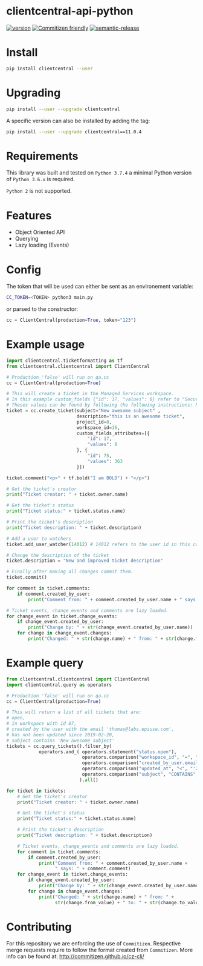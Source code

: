 # clientcentral-api-python
[![version](https://img.shields.io11.1.2-green.svg)]()
[![Commitizen friendly](https://img.shields.io/badge/commitizen-friendly-brightgreen.svg)](http://commitizen.github.io/cz-cli/)
[![semantic-release](https://img.shields.io/badge/%20%20%F0%9F%93%A6%F0%9F%9A%80-semantic--release-e10079.svg)](https://github.com/semantic-release/semantic-release)

# Install
```bash
pip install clientcentral --user
```
# Upgrading
```bash
pip install --user --upgrade clientcentral
```

A specific version can also be installed by adding the tag:
```bash
pip install --user --upgrade clientcentral==11.0.4
```

# Requirements
This library was built and tested on `Python 3.7.4` a minimal Python version of `Python 3.6.x` is required.

`Python 2` is not supported.

# Features
- Object Oriented API
- Querying
- Lazy loading (Events)

# Config
The token that will be used can either be sent as an environement variable:
```bash
CC_TOKEN=<TOKEN> python3 main.py
```
or parsed to the constructor:
```python
cc = ClientCentral(production=True, token="123")
```

# Example usage

```python
import clientcentral.ticketformatting as tf
from clientcentral.clientcentral import ClientCentral

# Production 'false' will run on qa.cc
cc = ClientCentral(production=True)

# This will create a ticket in the Managed Services workspace.
# In this example custom_fields {"id": 17, "values": 0} refer to "Security related" -> "No"
# Theses values can be found by following the following instructions: https://clientcentral.io/support/cc/kb/articles/1661-tickets-api-creating-tickets
ticket = cc.create_ticket(subject="New awesome subject" ,
                          description="this is an awesome ticket",
                          project_id=8,
                          workspace_id=16,
                          custom_fields_attributes=[{
                              "id": 17,
                              "values": 0
                          }, {
                              "id": 75,
                              "values": 363
                          }])

ticket.comment("<p>" + tf.bold("I am BOLD") + "</p>")

# Get the ticket's creator
print("Ticket creator: " + ticket.owner.name)

# Get the ticket's status
print("Ticket status:" + ticket.status.name)

# Print the ticket's description
print("Ticket description: " + ticket.description)

# Add a user to watchers
ticket.add_user_watcher(14012) # 14012 refers to the user id in this case its "Thomas Scholtz"

# Change the description of the ticket
ticket.description = "New and improved ticket description"

# Finally after making all changes commit them.
ticket.commit()

for comment in ticket.comments:
    if comment.created_by_user:
        print("Comment from: " + comment.created_by_user.name + " says: " + comment.comment)

# Ticket events, change_events and comments are lazy loaded.
for change_event in ticket.change_events:
    if change_event.created_by_user:
        print("Change by: " + str(change_event.created_by_user.name))
    for change in change_event.changes:
        print("Changed: " + str(change.name) + " from: " + str(change.from_value) + " to: " + str(change.to_value))
```

# Example query
```python
from clientcentral.clientcentral import ClientCentral
import clientcentral.query as operators

# Production 'false' will run on qa.cc
cc = ClientCentral(production=True)

# This will return a list of all tickets that are:
# open,
# in workspace with id 87,
# created by the user with the email 'thomas@labs.epiuse.com',
# has not been updated since 2019-02-20,
# subject contains 'New awesome subject'
tickets = cc.query_tickets().filter_by(
            operators.and_( operators.statement("status.open"),
                            operators.comparison("workspace_id", "=", "87"),
                            operators.comparison("created_by_user.email", "=", "'thomas@labs.epiuse.com'"),
                            operators.comparison("updated_at", "<", "'2019-02-20'"),
                            operators.comparison("subject", "CONTAINS", "'New awesome subject'"))
                           ).all()

for ticket in tickets:
    # Get the ticket's creator
    print("Ticket creator: " + ticket.owner.name)

    # Get the ticket's status
    print("Ticket status:" + ticket.status.name)

    # Print the ticket's description
    print("Ticket description: " + ticket.description)

    # Ticket events, change_events and comments are lazy loaded.
    for comment in ticket.comments:
        if comment.created_by_user:
            print("Comment from: " + comment.created_by_user.name +
                  " says: " + comment.comment)
    for change_event in ticket.change_events:
        if change_event.created_by_user:
            print("Change by: " + str(change_event.created_by_user.name))
        for change in change_event.changes:
            print("Changed: " + str(change.name) + " from: " +
                  str(change.from_value) + " to: " + str(change.to_value))


```

# Contributing
For this repository we are enforcing the use of `Commitizen`. Respective merge requests require to follow the format created from `Commitizen`. More info can be found at: http://commitizen.github.io/cz-cli/

